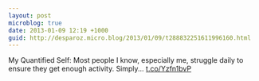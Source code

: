 ```yaml
---
layout: post
microblog: true
date: 2013-01-09 12:19 +1000
guid: http://desparoz.micro.blog/2013/01/09/t288832251611996160.html
---
```

My Quantified Self: Most people I know, especially me, struggle daily to ensure they get enough activity. Simply... [t.co/Yzfn1bvP](http://t.co/Yzfn1bvP)
